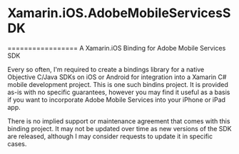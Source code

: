 # Xamarin.iOS.AdobeMobileServicesSDK
=================
A Xamarin.iOS Binding for Adobe Mobile Services SDK

Every so often, I'm required to create a bindings library for a native Objective C/Java SDKs on iOS or Android for integration into a Xamarin C# mobile development project.  This is one such bindins project.  It is provided as-is with no specific guarantees, however you may find it useful as a basis if you want to incorporate Adobe Mobile Services into your iPhone or iPad app.

There is no implied support or maintenance agreement that comes with this binding project.  It may not be updated over time as new versions of the SDK are released, although I may consider requests to update it in specific cases.
